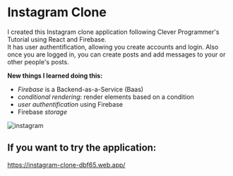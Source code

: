 # Instagram Clone

I created this Instagram clone application following Clever Programmer's Tutorial using React and Firebase.
</br>
It has user authentification, allowing you create accounts and login. Also once you are logged in, you can create posts and add messages to your or other people's posts.

**New things I learned doing this:**
* *Firebase* is a Backend-as-a-Service (Baas)
* *conditional rendering*: render elements based on a condition
* *user authentification* using Firebase
* Firebase *storage*


![instagram](https://user-images.githubusercontent.com/29714385/92585806-1b992f80-f29e-11ea-8de8-e70d476c0640.PNG)


## If you want to try the application:
https://instagram-clone-dbf65.web.app/
